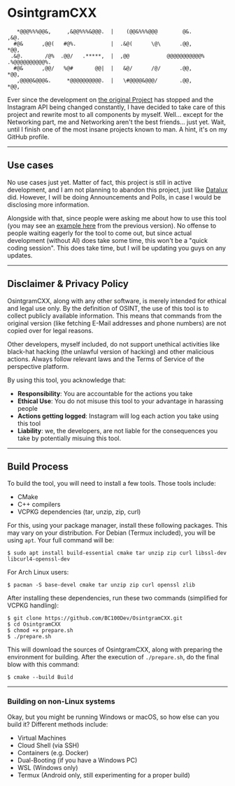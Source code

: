 # OsintgramCXX
```text
   *@@@%%%@@&,     ,&@@%%%&@@@.  |    (@@&%%%@@@        @&.          ,&@.     
  #@&      ,@@(   #@%.           |  .&@(      \@\      .@@,          *@@,     
 .&@.       /@%  .@@/   .*****,  |  ,@@            @@@@@@@@@@@% .%@@@@@@@@@@%.
  #@&      ,@@/   %@#       @@|  |   &@/      /@/      .@@,          *@@,     
   ,@@@@&@@@&.     *@@@@@@@@@@.  |   \#@@@@&@@@/       .@@,          *@@,     
```

Ever since the development on [the original Project](https://github.com/Datalux/Osintgram)
has stopped and the Instagram API being changed constantly, I have decided to take care
of this project and rewrite most to all components by myself. Well... except for the
Networking part, me and Networking aren't the best friends... just yet. Wait, until I
finish one of the most insane projects known to man. A hint, it's on my GitHub profile.

---

## Use cases
No use cases just yet. Matter of fact, this project is still in active development, and I
am not planning to abandon this project, just like [Datalux](https://github.com/Datalux)
did. However, I will be doing Announcements and Polls, in case I would be disclosing more
information.

Alongside with that, since people were asking me about how to use this tool (you may see
an [example here](https://github.com/BC100Dev/osintgram4j/issues/16) from the previous
version). No offense to people waiting eagerly for the tool to come out, but since actual
development (without AI) does take some time, this won't be a "quick coding session". This
does take time, but I will be updating you guys on any updates.

---

## Disclaimer & Privacy Policy
OsintgramCXX, along with any other software, is merely intended for ethical and legal use
only. By the definition of OSINT, the use of this tool is to collect publicly available
information. This means that commands from the original version (like fetching E-Mail
addresses and phone numbers) are not copied over for legal reasons.

Other developers, myself included, do not support unethical activities like black-hat
hacking (the unlawful version of hacking) and other malicious actions. Always follow
relevant laws and the Terms of Service of the perspective platform.

By using this tool, you acknowledge that:
- **Responsibility**: You are accountable for the actions you take
- **Ethical Use**: You do not misuse this tool to your advantage in harassing people
- **Actions getting logged**: Instagram will log each action you take using this tool
- **Liability**: we, the developers, are not liable for the consequences you take by
  potentially misuing this tool.

---

## Build Process
To build the tool, you will need to install a few tools. Those tools include:
- CMake
- C++ compilers
- VCPKG dependencies (tar, unzip, zip, curl)

For this, using your package manager, install these following packages. This may vary on
your distribution. For Debian (Termux included), you will be using `apt`. Your full
command will be:

```shell
$ sudo apt install build-essential cmake tar unzip zip curl libssl-dev libcurl4-openssl-dev
```

For Arch Linux users:
```shell
$ pacman -S base-devel cmake tar unzip zip curl openssl zlib
```

After installing these dependencies, run these two commands (simplified for VCPKG handling):
```shell
$ git clone https://github.com/BC100Dev/OsintgramCXX.git
$ cd OsintgramCXX
$ chmod +x prepare.sh
$ ./prepare.sh
```

This will download the sources of OsintgramCXX, along with preparing the environment for
building. After the execution of `./prepare.sh`, do the final blow with this command:

```shell
$ cmake --build Build
```

---

### Building on non-Linux systems
Okay, but you might be running Windows or macOS, so how else can you build it? Different
methods include:

- Virtual Machines
- Cloud Shell (via SSH)
- Containers (e.g. Docker)
- Dual-Booting (if you have a Windows PC)
- WSL (Windows only)
- Termux (Android only, still experimenting for a proper build)